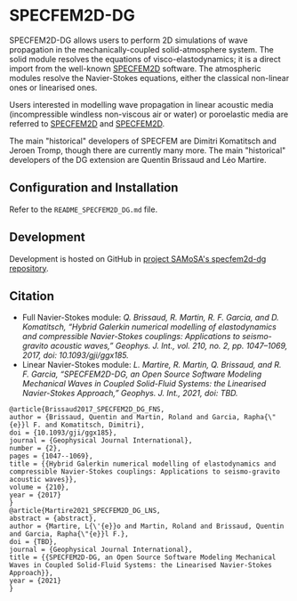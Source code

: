 # SPECFEM2D-DG

SPECFEM2D-DG allows users to perform 2D simulations of wave propagation in the mechanically-coupled solid-atmosphere system.
The solid module resolves the equations of visco-elastodynamics; it is a direct import from the well-known [SPECFEM2D](https://github.com/geodynamics/specfem2d) software.
The atmospheric modules resolve the Navier-Stokes equations, either the classical non-linear ones or linearised ones.

Users interested in modelling wave propagation in linear acoustic media (incompressible windless non-viscous air or water) or poroelastic media are referred to [SPECFEM2D](https://github.com/geodynamics/specfem2d) and [SPECFEM2D](https://github.com/geodynamics/specfem3d).

The main "historical" developers of SPECFEM are Dimitri Komatitsch and Jeroen Tromp, though there are currently many more.
The main "historical" developers of the DG extension are Quentin Brissaud and Léo Martire.


## Configuration and Installation

Refer to the `README_SPECFEM2D_DG.md` file.


## Development

Development is hosted on GitHub in [project SAMoSA's specfem2d-dg repository](https://github.com/samosa-project/specfem2d-dg).


## Citation

- Full Navier-Stokes module:
_Q. Brissaud, R. Martin, R. F. Garcia, and D. Komatitsch, “Hybrid Galerkin numerical modelling of elastodynamics and compressible Navier-Stokes couplings: Applications to seismo-gravito acoustic waves,” Geophys. J. Int., vol. 210, no. 2, pp. 1047–1069, 2017, doi: 10.1093/gji/ggx185._
- Linear Navier-Stokes module:
_L. Martire, R. Martin, Q. Brissaud, and R. F. Garcia, “SPECFEM2D-DG, an Open Source Software Modeling Mechanical Waves in Coupled Solid-Fluid Systems: the Linearised Navier-Stokes Approach,” Geophys. J. Int., 2021, doi: TBD._
```
@article{Brissaud2017_SPECFEM2D_DG_FNS,
author = {Brissaud, Quentin and Martin, Roland and Garcia, Rapha{\"{e}}l F. and Komatitsch, Dimitri},
doi = {10.1093/gji/ggx185},
journal = {Geophysical Journal International},
number = {2},
pages = {1047--1069},
title = {{Hybrid Galerkin numerical modelling of elastodynamics and compressible Navier-Stokes couplings: Applications to seismo-gravito acoustic waves}},
volume = {210},
year = {2017}
}
@article{Martire2021_SPECFEM2D_DG_LNS,
abstract = {abstract},
author = {Martire, L{\'{e}}o and Martin, Roland and Brissaud, Quentin and Garcia, Rapha{\"{e}}l F.},
doi = {TBD},
journal = {Geophysical Journal International},
title = {{SPECFEM2D-DG, an Open Source Software Modeling Mechanical Waves in Coupled Solid-Fluid Systems: the Linearised Navier-Stokes Approach}},
year = {2021}
}
```